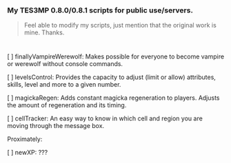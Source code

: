 ### My TES3MP 0.8.0/0.8.1 scripts for public use/servers.

> Feel able to modify my scripts, just mention that the original work is mine. Thanks.
#

[ ] finallyVampireWerewolf: Makes possible for everyone to become vampire or werewolf without console commands.

[ ] levelsControl: Provides the capacity to adjust (limit or allow) attributes, skills, level and more to a given number.

[ ] magickaRegen: Adds constant magicka regeneration to players. Adjusts the amount of regeneration and its timing.

[ ] cellTracker: An easy way to know in which cell and region you are moving through the message box.

Proximately:

[ ] newXP: ???
